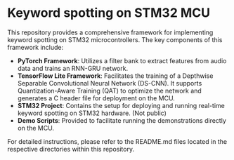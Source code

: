 # Keyword spotting on STM32 MCU
This repository provides a comprehensive framework for implementing keyword spotting on STM32 microcontrollers. 
The key components of this framework include:
* **PyTorch Framework**: Utilizes a filter bank to extract features from audio data and trains an RNN-GRU network.
* **TensorFlow Lite Framework**: Facilitates the training of a Depthwise Separable Convolutional Neural Network (DS-CNN). 
It supports Quantization-Aware Training (QAT) to optimize the network and generates a C header file for deployment on the MCU.
* **STM32 Project**: Contains the setup for deploying and running real-time keyword spotting on STM32 hardware. (Not public)
* **Demo Scripts**: Provided to facilitate running the demonstrations directly on the MCU.

For detailed instructions, please refer to the README.md files located in the respective directories within this repository.

